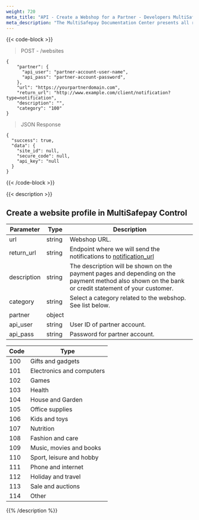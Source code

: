 ```yaml
---
weight: 720
meta_title: "API - Create a Webshop for a Partner - Developers MultiSafepay"
meta_description: "The MultiSafepay Documentation Center presents all relevant information about our Plugins and API. You can also find support pages for Payment Methods, Tools and General Questions as well as the contact details of our Support and Integration Teams."
---
```


{{< code-block >}}
> POST - /websites

```shell 
{
    "partner": {
      "api_user": "partner-account-user-name",
      "api_pass": "partner-account-password",
    },
    "url": "https://yourpartnerdomain.com",
    "return_url": "http://www.example.com/client/notification?type=notification",
    "description": "",
    "category": "100"
}
```

> JSON Response

```shell 
{
  "success": true,
  "data": {
    "site_id": null,
    "secure_code": null,
    "api_key": "null
  }
}
```
{{< /code-block >}}

{{< description >}}
## Create a website profile in MultiSafepay Control

| Parameter                   | Type      | Description                                                                                |
|-----------------------------|-----------|--------------------------------------------------------------------------------------------|
| url                         | string    | Webshop URL. 
| return_url                  | string    | Endpoint where we will send the notifications to [notification_url](/faq/api/how-does-the-notification-url-work/)                                                                                                    |
| description                 | string    | The description will be shown on the payment pages and depending on the payment method also shown on the bank or credit statement of your customer.                                                                                              | 
| category                    | string    | Select a category related to the webshop. See list below.                                  | 
| partner                     | object    | 
| api_user                    | string    | User ID of partner account.                                                                 | 
| api_pass                    | string    | Password for partner account.                                                               | 

| Code | Type                  |
|----------|-----------------------|
| 100     | Gifts and gadgets               |
| 101     | Electronics and computers              |
| 102     | Games                  |
| 103     | Health         |
| 104     | House and Garden                   |
| 105     | Office supplies                  |
| 106     | Kids and toys                |
| 107     | Nutrition              |
| 108     | Fashion and care            |
| 109     | Music, movies and books              |
| 110     | Sport, leisure and hobby          |
| 111     | Phone and internet |
| 112     | Holiday and travel |
| 113     | Sale and auctions |
| 114     | Other |
{{% /description %}}